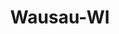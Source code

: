 ---
title: Wausau-WI
slug: wausau-wi
f_state:
- cms/state/wisconsin.md
f_locations:
- cms/payday-loan/cash-store-8633.md
- cms/payday-loan/check-go-10014.md
- cms/payday-loan/fast-cash-express-tax-place-17736.md
- cms/payday-loan/fast-cash-of-america-17800.md
- cms/payday-loan/pls-payday-loan-store-24450.md
- cms/payday-loan/speedy-loan-26826.md
- cms/payday-loan/speedy-loans-corp-56-26845.md
updated-on: '2024-05-30T13:41:28.615Z'
created-on: '2024-05-30T13:41:28.615Z'
published-on: '2024-05-30T13:54:32.469Z'
f_city: Wausau
layout: '[city].html'
tags: city
---